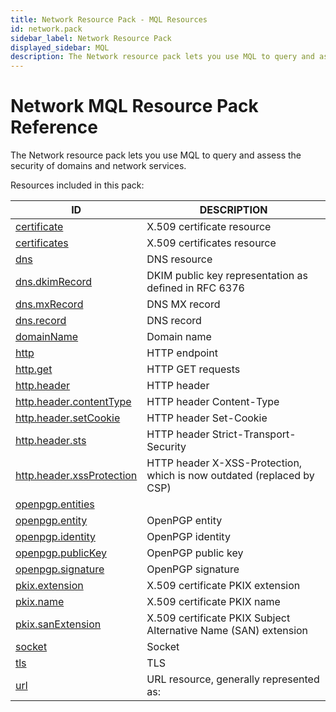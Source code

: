 ```yaml
---
title: Network Resource Pack - MQL Resources
id: network.pack
sidebar_label: Network Resource Pack
displayed_sidebar: MQL
description: The Network resource pack lets you use MQL to query and assess the security of domains and network services.
---
```


# Network MQL Resource Pack Reference

The Network resource pack lets you use MQL to query and assess the security of domains and network services.

Resources included in this pack:

| ID                                                        | DESCRIPTION                                                           |
| --------------------------------------------------------- | --------------------------------------------------------------------- |
| [certificate](certificate.md)                             | X.509 certificate resource                                            |
| [certificates](certificates.md)                           | X.509 certificates resource                                           |
| [dns](dns.md)                                             | DNS resource                                                          |
| [dns.dkimRecord](dns.dkimrecord.md)                       | DKIM public key representation as defined in RFC 6376                 |
| [dns.mxRecord](dns.mxrecord.md)                           | DNS MX record                                                         |
| [dns.record](dns.record.md)                               | DNS record                                                            |
| [domainName](domainname.md)                               | Domain name                                                           |
| [http](http.md)                                           | HTTP endpoint                                                         |
| [http.get](http.get.md)                                   | HTTP GET requests                                                     |
| [http.header](http.header.md)                             | HTTP header                                                           |
| [http.header.contentType](http.header.contenttype.md)     | HTTP header Content-Type                                              |
| [http.header.setCookie](http.header.setcookie.md)         | HTTP header Set-Cookie                                                |
| [http.header.sts](http.header.sts.md)                     | HTTP header Strict-Transport-Security                                 |
| [http.header.xssProtection](http.header.xssprotection.md) | HTTP header X-XSS-Protection, which is now outdated (replaced by CSP) |
| [openpgp.entities](openpgp.entities.md)                   |                                                                       |
| [openpgp.entity](openpgp.entity.md)                       | OpenPGP entity                                                        |
| [openpgp.identity](openpgp.identity.md)                   | OpenPGP identity                                                      |
| [openpgp.publicKey](openpgp.publickey.md)                 | OpenPGP public key                                                    |
| [openpgp.signature](openpgp.signature.md)                 | OpenPGP signature                                                     |
| [pkix.extension](pkix.extension.md)                       | X.509 certificate PKIX extension                                      |
| [pkix.name](pkix.name.md)                                 | X.509 certificate PKIX name                                           |
| [pkix.sanExtension](pkix.sanextension.md)                 | X.509 certificate PKIX Subject Alternative Name (SAN) extension       |
| [socket](socket.md)                                       | Socket                                                                |
| [tls](tls.md)                                             | TLS                                                                   |
| [url](url.md)                                             | URL resource, generally represented as:                               |
